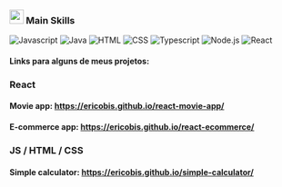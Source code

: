 ### <img src="https://media2.giphy.com/media/QssGEmpkyEOhBCb7e1/giphy.gif?cid=ecf05e47a0n3gi1bfqntqmob8g9aid1oyj2wr3ds3mg700bl&rid=giphy.gif" width ="25"><b> Main Skills</b>

 <img src = "https://img.shields.io/badge/JavaScript-F7DF1E?style=for-the-badge&logo=javascript&logoColor=black"  alt = "Javascript" />
 <img src = "https://img.shields.io/badge/Java-ED8B00?style=for-the-badge&logo=java&logoColor=white"  alt = "Java" />
 <img src = "https://img.shields.io/badge/HTML5-E34F26?style=for-the-badge&logo=html5&logoColor=white"  alt = "HTML" />
 <img src = "https://img.shields.io/badge/CSS3-1572B6?style=for-the-badge&logo=css3&logoColor=white"  alt = "CSS" />
 <img src = "https://img.shields.io/badge/TypeScript-007ACC?style=for-the-badge&logo=typescript&logoColor=white"  alt = "Typescript" />
 <img src = "https://img.shields.io/badge/Node.js-43853D?style=for-the-badge&logo=node.js&logoColor=white"  alt = "Node.js" />
 <img src = "https://img.shields.io/badge/React-20232A?style=for-the-badge&logo=react&logoColor=61DAFB"  alt = "React" />

#### Links para alguns de meus projetos: 
### React
#### Movie app: https://ericobis.github.io/react-movie-app/
#### E-commerce app: https://ericobis.github.io/react-ecommerce/
### JS / HTML / CSS
#### Simple calculator: https://ericobis.github.io/simple-calculator/


<!--
**EricoBis/EricoBis** is a ✨ _special_ ✨ repository because its `README.md` (this file) appears on your GitHub profile.

Here are some ideas to get you started:

- 🔭 I’m currently working on ...
- 🌱 I’m currently learning ...
- 👯 I’m looking to collaborate on ...
- 🤔 I’m looking for help with ...
- 💬 Ask me about ...
- 📫 How to reach me: ...
- 😄 Pronouns: ...
- ⚡ Fun fact: ...
-->
